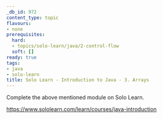 ```yaml
---
_db_id: 972
content_type: topic
flavours:
- none
prerequisites:
  hard:
  - topics/solo-learn/java/2-control-flow
  soft: []
ready: true
tags:
- java
- solo-learn
title: Solo Learn - Introduction to Java - 3. Arrays
---
```


Complete the above mentioned module on Solo Learn.

https://www.sololearn.com/learn/courses/java-introduction